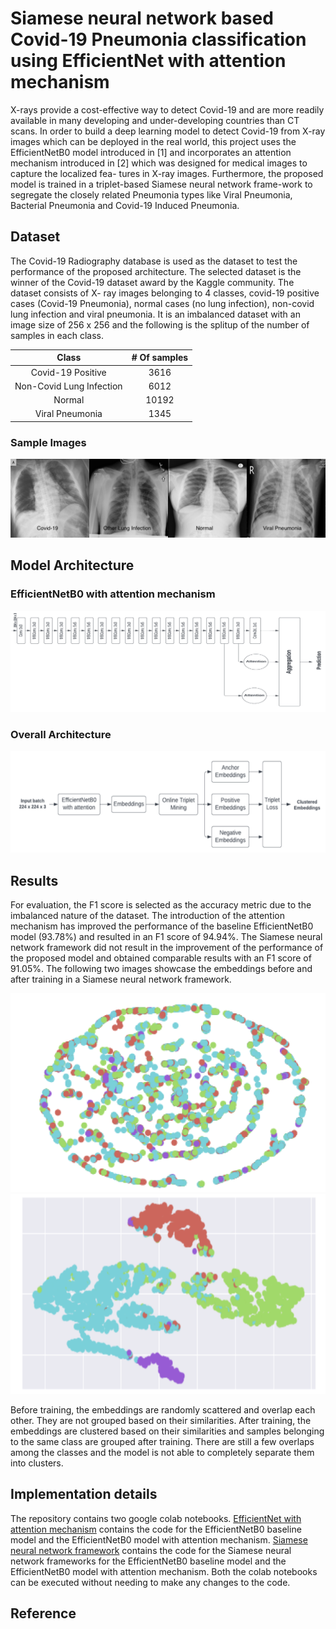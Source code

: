 # Siamese neural network based Covid-19 Pneumonia classification using EfficientNet with attention mechanism

X-rays provide a cost-effective way to detect Covid-19 and are more readily available in many developing and under-developing countries than CT scans. In order to build a deep learning model to detect Covid-19 from X-ray images which can be deployed in the real world, this project uses the EfficientNetB0 model introduced in [1] and incorporates an attention mechanism introduced in [2] which was designed for medical images to capture the localized fea- tures in X-ray images. Furthermore, the proposed model is trained in a triplet-based Siamese neural network frame-work to segregate the closely related Pneumonia types like Viral Pneumonia, Bacterial Pneumonia and Covid-19 Induced Pneumonia. 

## Dataset

The Covid-19 Radiography database is used as the dataset to test the performance of the proposed architecture. The selected dataset is the winner of the Covid-19 dataset award by the Kaggle community. The dataset consists of X- ray images belonging to 4 classes, covid-19 positive cases (Covid-19 Pneumonia), normal cases (no lung infection), non-covid lung infection and viral pneumonia. It is an imbalanced dataset with an image size of 256 x 256 and the following is the splitup of the number of samples in each class.

|         **Class**         | **# Of samples**  | 
|:-------------------------:|:-----------------:|
|     Covid-19 Positive     |       3616        |
| Non-Covid Lung Infection  |       6012        |
|          Normal           |       10192       |
|      Viral Pneumonia      |       1345        |


### Sample Images 

![alt text](https://github.com/Sudhandar/EfficientNet-Attention-in-a-Siamese-Network/blob/main/images/sample_dataset.png)

## Model Architecture

### EfficientNetB0 with attention mechanism

![alt text](https://github.com/Sudhandar/EfficientNet-Attention-in-a-Siamese-Network/blob/main/images/efficient_net_main_model.png)

### Overall Architecture

![alt text](https://github.com/Sudhandar/EfficientNet-Attention-in-a-Siamese-Network/blob/main/images/efficient_net_siamese.png)

## Results

For evaluation, the F1 score is selected as the accuracy metric due to the imbalanced nature of the dataset. The introduction of the attention mechanism has improved the performance of the baseline EfficientNetB0 model (93.78%) and resulted in an F1 score of 94.94%. The Siamese neural network framework did not result in the improvement of the performance of the proposed model and obtained comparable results with an F1 score of 91.05%. The following two images showcase the embeddings before and after training in a Siamese neural network framework. 

![alt text](https://github.com/Sudhandar/EfficientNet-Attention-in-a-Siamese-Network/blob/main/images/siamese_before_training.png) ![alt text](https://github.com/Sudhandar/EfficientNet-Attention-in-a-Siamese-Network/blob/main/images/siamese_after_training.png)


Before training, the embeddings are randomly scattered and overlap each other. They are not grouped based on their similarities. After training, the embeddings are clustered based on their similarities and samples belonging to the same class are grouped after training. There are still a few overlaps among the classes and the model is not able to completely separate them into clusters.

## Implementation details

The repository contains two google colab notebooks. [EfficientNet with attention mechanism](https://github.com/Sudhandar/EfficientNet-Attention-in-a-Siamese-Network/blob/main/EfficientNet_with_attention_mechanism.ipynb) contains the code for the EfficientNetB0 baseline model and the EfficientNetB0 model with attention mechanism. [Siamese neural network framework](https://github.com/Sudhandar/EfficientNet-Attention-in-a-Siamese-Network/blob/main/Siamese_Networks.ipynb) contains the code for the Siamese neural network frameworks for the EfficientNetB0 baseline model and the EfficientNetB0 model with attention mechanism. Both the colab notebooks can be executed without needing to make any changes to the code.

## Reference


